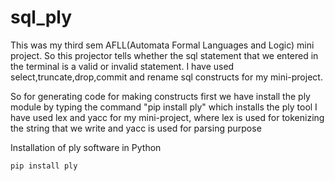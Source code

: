 # sql_ply
This was my third sem AFLL(Automata Formal Languages and Logic) mini project. So this projector tells whether the sql statement that we entered in the terminal is a valid or invalid statement. I have used select,truncate,drop,commit and rename sql constructs for my mini-project.


So for generating code for making constructs first we have install the ply module by typing the command "pip install ply" which installs the ply tool
I have used lex and yacc for my mini-project, where lex is used for tokenizing the string that we write and yacc is used for parsing purpose

Installation of ply software in Python

```shell
pip install ply
```

